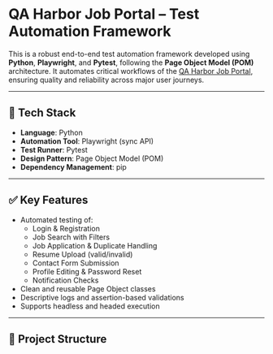 # QA Harbor Job Portal – Test Automation Framework

This is a robust end-to-end test automation framework developed using **Python**, **Playwright**, and **Pytest**, following the **Page Object Model (POM)** architecture. It automates critical workflows of the [QA Harbor Job Portal](https://labsqajobs.qaharbor.com), ensuring quality and reliability across major user journeys.

---

## 🔧 Tech Stack

- **Language**: Python
- **Automation Tool**: Playwright (sync API)
- **Test Runner**: Pytest
- **Design Pattern**: Page Object Model (POM)
- **Dependency Management**: pip

---

## ✅ Key Features

- Automated testing of:
  - Login & Registration
  - Job Search with Filters
  - Job Application & Duplicate Handling
  - Resume Upload (valid/invalid)
  - Contact Form Submission
  - Profile Editing & Password Reset
  - Notification Checks
- Clean and reusable Page Object classes
- Descriptive logs and assertion-based validations
- Supports headless and headed execution

---

## 📁 Project Structure


